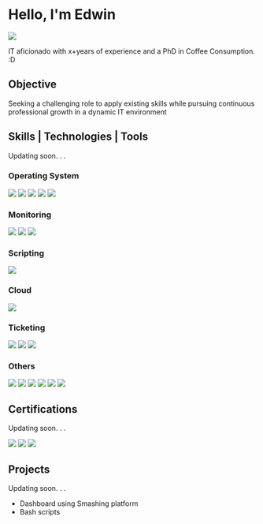# Hello, I'm Edwin
<a href="https://www.linkedin.com/in/sadieedwin/"><img src="https://img.shields.io/badge/-LinkedIn-0072b1?&style=for-the-badge&logo=linkedin&logoColor=white" /></a>

IT aficionado with x+years of experience and a PhD in Coffee Consumption. :D
 

## Objective
Seeking a challenging role to apply existing skills while pursuing continuous professional growth in a dynamic IT environment

## Skills | Technologies | Tools
Updating soon. . .

### Operating System
<div>
    <img src="https://img.shields.io/badge/-Windows-0078D6?style=for-the-badge&logo=Windows&logoColor=white" />
    <img src="https://img.shields.io/badge/-Red%20Hat-EE0000?style=for-the-badge&logo=Red%20Hat&logoColor=white" />
    <img src="https://img.shields.io/badge/-Ubuntu-E95420?style=for-the-badge&logo=Ubuntu&logoColor=white" />
    <img src="https://img.shields.io/badge/-Rocky%20Linux-8CC445?style=for-the-badge&logo=Rocky%20Linux&logoColor=white" />
    <img src="https://img.shields.io/badge/-CentOS-262577?style=for-the-badge&logo=CentOS&logoColor=white" />
    

</div>

### Monitoring
<div>
    <img src="https://img.shields.io/badge/-Icinga-1679A7?style=for-the-badge&logo=Icinga&logoColor=white" />
    <img src="https://img.shields.io/badge/-Datadog-632CA6?style=for-the-badge&logo=Datadog&logoColor=white" />
    <img src="https://img.shields.io/badge/-Nagios-CC0000?style=for-the-badge&logo=Nagios&logoColor=white" />
</div>

### Scripting
<div>
    <img src="https://img.shields.io/badge/-Bash-4EAA25?style=for-the-badge&logo=GNU%20Bash&logoColor=white" />
</div>

### Cloud
<div>
    <img src="https://img.shields.io/badge/-AWS-232F3E?style=for-the-badge&logo=AWS&logoColor=FF9900" />
</div> 

### Ticketing
<div>
    <img src="https://img.shields.io/badge/-Jira%20Software-0052CC?style=for-the-badge&logo=Jira%20Software&logoColor=white" />
    <img src="https://img.shields.io/badge/-ManageEngine-EB223C?style=for-the-badge&logo=ManageEngine&logoColor=white" />
    <img src="https://img.shields.io/badge/-BMC%20Remedy-005CBF?style=for-the-badge&logo=BMC%20Software&logoColor=white" />

</div>

### Others
<div>
    <img src="https://img.shields.io/badge/Git-262577?style=for-the-badge&logo=Git&logoColor=white" />
    <img src="https://img.shields.io/badge/Github-262577?style=for-the-badge&logo=Github&logoColor=white" />
    <img src="https://img.shields.io/badge/-Docker-2496ED?style=for-the-badge&logo=Docker&logoColor=white" />
    <img src="https://img.shields.io/badge/-Ansible-EE0000?style=for-the-badge&logo=Ansible&logoColor=white" />
    <img src="https://img.shields.io/badge/-Vagrant-1563FF?style=for-the-badge&logo=Vagrant&logoColor=white" />
    <img src="https://img.shields.io/badge/-SQL-4479A1?style=for-the-badge&logo=MySQL&logoColor=white" />
</div>

## Certifications
Updating soon. . .
<div>
<img src="https://img.shields.io/badge/-RHCSA-EE0000?style=for-the-badge&logo=Red%20Hat&logoColor=white" />
<img src="https://img.shields.io/badge/-Linux%2B-FCC624?style=for-the-badge&logo=Linux%20Foundation&logoColor=black" />
<img src="https://img.shields.io/badge/-AWS%20Certified%20Solutions%20Architect%20Associate-232F3E?style=for-the-badge&logo=Amazon%20AWS&logoColor=FF9900" />

</div>

## Projects
Updating soon. . .
- Dashboard using Smashing platform
- Bash scripts
